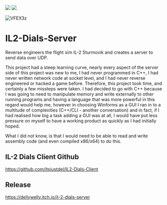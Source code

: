 <a href="https://docs.microsoft.com/en-us/dotnet/csharp/"><img src="https://img.shields.io/badge/%20-Winforms-purple.svg"/></a>
<a href="https://docs.microsoft.com/en-us/dotnet/csharp/"><img src="https://img.shields.io/badge/%20-C%2B%2B-blue.svg"/></a>

![VFEX3z](https://user-images.githubusercontent.com/45520351/151053750-5e95be44-932c-4e19-a274-a53da8d04cfa.png)

# IL2-Dials-Server
Reverse engineers the flight sim IL-2 Sturmovik and creates a server to send data over UDP. 

This project had a steep learning curve, nearly every aspect of the server side of this project was new to me, I had never programmed in C++, I had never written network code at socket level, and I had never reverse engineered or hacked a game before. Therefore, this project took time, and certainly a few missteps were taken. I had decided to go with C++ because I was going to need to manipulate memory and write externally to other running programs and having a language that was more powerful in this regard would help me, however in choosing Winforms as a GUI I ran in to a multitude of complexities (C++/CLI - another conversation) and in fact, if I had realised how big a task adding a GUI was at all, I would have put less pressure on myself to have a working product as quickly as I had initially hoped.



What I did not know, is that I would need to be able to read and write assembly code (and even compiled x86/x64) to do this. 

## IL-2 Dials Client Github
https://github.com/itsjustdel/IL2-Dials-Client

## Release
https://dellywelly.itch.io/il-2-dials-server


